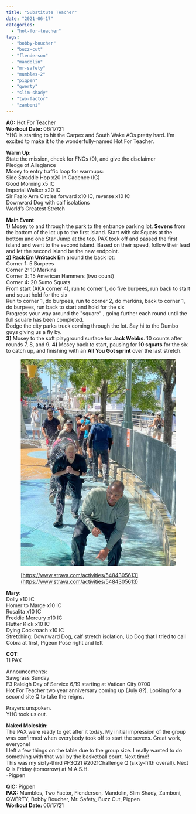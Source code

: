 ```yaml
---
title: "Substitute Teacher"
date: "2021-06-17"
categories: 
  - "hot-for-teacher"
tags: 
  - "bobby-boucher"
  - "buzz-cut"
  - "flenderson"
  - "mandolin"
  - "mr-safety"
  - "mumbles-2"
  - "pigpen"
  - "qwerty"
  - "slim-shady"
  - "two-factor"
  - "zamboni"
---
```


**AO:** Hot For Teacher  
**Workout Date:** 06/17/21  
YHC is starting to hit the Carpex and South Wake AOs pretty hard. I'm excited to make it to the wonderfully-named Hot For Teacher.

**Warm Up:**  
State the mission, check for FNGs (0), and give the disclaimer  
Pledge of Allegiance  
Mosey to entry traffic loop for warmups:  
Side Straddle Hop x20 In Cadence (IC)  
Good Morning x5 IC  
Imperial Walker x20 IC  
Sir Fazio Arm Circles forward x10 IC, reverse x10 IC  
Downward Dog with calf isolations  
World’s Greatest Stretch

**Main Event**  
**1)** Mosey to and through the park to the entrance parking lot. **Sevens** from the bottom of the lot up to the first island. Start with six Squats at the bottom and one Star Jump at the top. PAX took off and passed the first island and went to the second island. Based on their speed, follow their lead and let the second island be the new endpoint.  
**2) Rack Em UnStack Em** around the back lot:  
Corner 1: 5 Burpees  
Corner 2: 10 Merkins  
Corner 3: 15 American Hammers (two count)  
Corner 4: 20 Sumo Squats  
From start (AKA corner 4), run to corner 1, do five burpees, run back to start and squat hold for the six  
Run to corner 1, do burpees, run to corner 2, do merkins, back to corner 1, do burpees, run back to start and hold for the six  
Progress your way around the "square" , going further each round until the full square has been completed.  
Dodge the city parks truck coming through the lot. Say hi to the Dumbo guys giving us a fly by.  
**3)** Mosey to the soft playground surface for **Jack Webbs**. 10 counts after rounds 7, 8, and 9. 
**4)** Mosey back to start, pausing for **10 squats** for the six to catch up, and finishing with an **All You Got sprint** over the last stretch.

<figure>

![](images/image-2.png)

<figcaption>

[https://www.strava.com/activities/5484305613](https://www.strava.com/activities/5484305613)

</figcaption>

</figure>

**Mary:**  
Dolly x10 IC  
Homer to Marge x10 IC  
Rosalita x10 IC  
Freddie Mercury x10 IC  
Flutter Kick x10 IC  
Dying Cockroach x10 IC  
Stretching: Downward Dog, calf stretch isolation, Up Dog that I tried to call Cobra at first, Pigeon Pose right and left

**COT:**  
11 PAX  
  
Announcements:  
Sawgrass Sunday  
F3 Raleigh Day of Service 6/19 starting at Vatican City 0700  
Hot For Teacher two year anniversary coming up (July 8?). Looking for a second site Q to take the reigns.  
  
Prayers unspoken.  
YHC took us out.

**Naked Moleskin:**  
The PAX were ready to get after it today. My initial impression of the group was confirmed when everybody took off to start the sevens. Great work, everyone!  
I left a few things on the table due to the group size. I really wanted to do something with that wall by the basketball court. Next time!  
This was my sixty-third #F3Q21 #2021Challenge Q (sixty-fifth overall). Next Q is Friday (tomorrow) at M.A.S.H.  
\-Pigpen

**QIC:** Pigpen  
**PAX:** Mumbles, Two Factor, Flenderson, Mandolin, Slim Shady, Zamboni, QWERTY, Bobby Boucher, Mr. Safety, Buzz Cut, Pigpen  
**Workout Date:** 06/17/21
